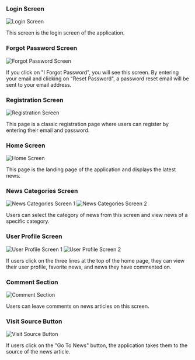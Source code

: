 ### Login Screen

![Login Screen](https://github.com/qanaryq/News-App-/assets/131808077/fb7bd5d3-900f-45ae-bdba-1e356056edcc)

This screen is the login screen of the application.

### Forgot Password Screen

![Forgot Password Screen](https://github.com/qanaryq/News-App-/assets/131808077/47b13d71-bfeb-462a-a980-68c2f0b42462)

If you click on "I Forgot Password", you will see this screen. By entering your email and clicking on "Reset Password", a password reset email will be sent to your email address.

### Registration Screen

![Registration Screen](https://github.com/qanaryq/News-App-/assets/131808077/b95831cb-2c07-4096-8138-8e61923bff1e)

This page is a classic registration page where users can register by entering their email and password.

### Home Screen

![Home Screen](https://github.com/qanaryq/News-App-/assets/131808077/7f3eec44-28ad-4191-a8e8-addaa74ffc8f)

This page is the landing page of the application and displays the latest news.

### News Categories Screen

![News Categories Screen 1](https://github.com/qanaryq/News-App-/assets/131808077/1042cbd6-881d-4009-8c08-79bbad46802c)
![News Categories Screen 2](https://github.com/qanaryq/News-App-/assets/131808077/d65a08ef-0402-4151-a804-167503b6d444)

Users can select the category of news from this screen and view news of a specific category.

### User Profile Screen

![User Profile Screen 1](https://github.com/qanaryq/News-App-/assets/131808077/e1ed7711-008f-47ac-b004-b20a5fa9ec12)
![User Profile Screen 2](https://github.com/qanaryq/News-App-/assets/131808077/a6091b4c-b543-46b6-81b4-14624509299c)

If users click on the three lines at the top of the home page, they can view their user profile, favorite news, and news they have commented on.

### Comment Section

![Comment Section](https://github.com/qanaryq/News-App-/assets/131808077/46759742-a7fb-477a-9f49-7030ccf9a86e)

Users can leave comments on news articles on this screen.

### Visit Source Button

![Visit Source Button](https://github.com/qanaryq/News-App-/assets/131808077/491dd2d5-9752-4a1d-9346-ebee2a397d99)

If users click on the "Go To News" button, the application takes them to the source of the news article.
